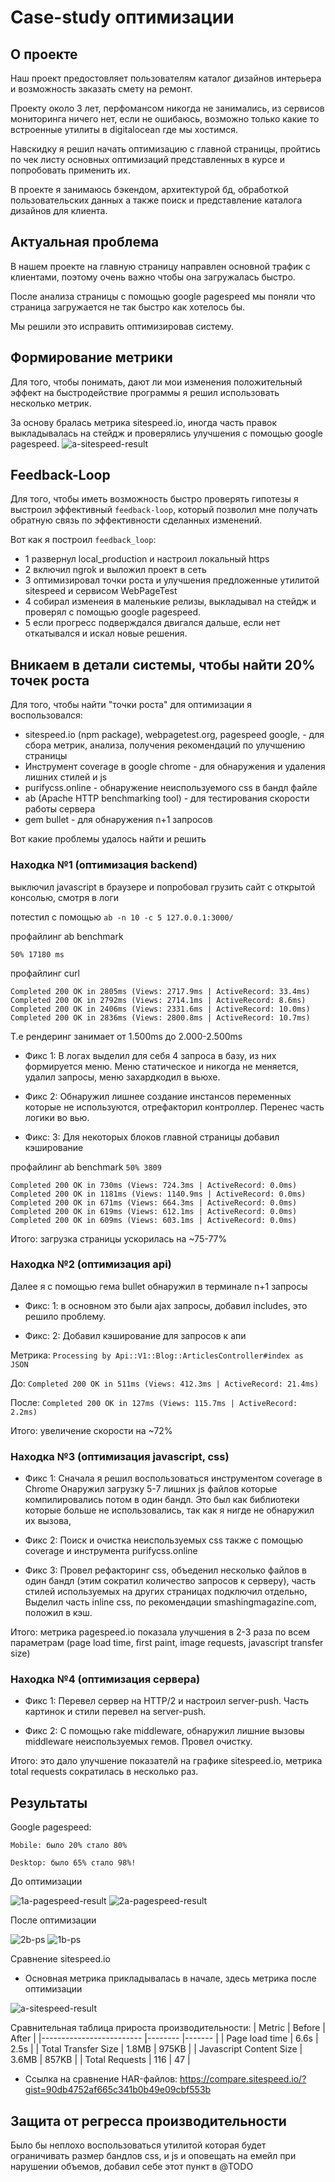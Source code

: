 # Case-study оптимизации

## О проекте
Наш проект предостовляет пользователям каталог дизайнов интерьера и возможность заказать смету на ремонт.

Проекту около 3 лет, перфомансом никогда не занимались, из сервисов мониторинга ничего нет, если не ошибаюсь,
возможно только какие то встроенные утилиты в digitalocean где мы хостимся.

Навскидку я решил начать оптимизацию с главной страницы,
пройтись по чек листу основных оптимизаций представленных в курсе и попробовать применить их.

В проекте я занимаюсь бэкендом, архитектурой бд, обработкой пользовательских данных
а также поиск и представление каталога дизайнов для клиента.

## Актуальная проблема
В нашем проекте на главную страницу направлен основной трафик с клиентами,
поэтому очень важно чтобы она загружалась быстро.

После анализа страницы с помощью
google pagespeed мы поняли что страница загружается не так быстро как хотелось бы.

Мы решили это исправить оптимизировав систему.

## Формирование метрики
Для того, чтобы понимать, дают ли мои изменения положительный эффект на быстродействие программы я решил использовать несколько метрик.

За основу бралась метрика sitespeed.io, иногда часть правок выкладывалась на стейдж и проверялись улучшения с помощью google pagespeed.
![a-sitespeed-result](https://raw.githubusercontent.com/badimalex/rails-optimization-task8/task-8/3a-sitespeed-result.png)

## Feedback-Loop
Для того, чтобы иметь возможность быстро проверять гипотезы я выстроил эффективный `feedback-loop`,
который позволил мне получать обратную связь по эффективности сделанных изменений.

Вот как я построил `feedback_loop`:

- 1 развернул local_production и настроил локальный https
- 2 включил ngrok и выложил проект в сеть
- 3 оптимизировал точки роста и улучшения предложенные утилитой sitespeed и сервисом WebPageTest
- 4 собирал изменеия в маленькие релизы, выкладывал на стейдж и проверял  с помощью google pagespeed.
- 5 если прогресс подверждался двигался дальше, если нет откатывался и искал новые решения.

## Вникаем в детали системы, чтобы найти 20% точек роста
Для того, чтобы найти "точки роста" для оптимизации я воспользовался:

- sitespeed.io (npm package), webpagetest.org, pagespeed google, - для сбора метрик, анализа, получения рекомендаций по улучшению страницы
- Инструмент coverage в google chrome - для обнаружения и удаления лишних стилей и js
- purifycss.online - обнаружение неиспользуемого css в бандл файле
- ab (Apache HTTP benchmarking tool) - для тестирования скорости работы сервера
- gem bullet - для обнаружения n+1 запросов

Вот какие проблемы удалось найти и решить

### Находка №1 (оптимизация backend)

выключил javascript в браузере и попробовал грузить сайт с открытой консолью, смотря в логи

потестил с помощью ```ab -n 10 -c 5 127.0.0.1:3000/```

профайлинг ab benchmark

```
50% 17180 ms
```

профайлинг curl
```
Completed 200 OK in 2805ms (Views: 2717.9ms | ActiveRecord: 33.4ms)
Completed 200 OK in 2792ms (Views: 2714.1ms | ActiveRecord: 8.6ms)
Completed 200 OK in 2406ms (Views: 2331.6ms | ActiveRecord: 10.0ms)
Completed 200 OK in 2836ms (Views: 2800.8ms | ActiveRecord: 10.7ms)
```

Т.е рендеринг занимает от 1.500ms до 2.000-2.500ms

- Фикс 1:
  В логах выделил для себя 4 запроса в базу, из них формируется меню.
  Меню статическое и никогда не меняется, удалил запросы, меню захардкодил в вьюхе.

- Фикс 2:
  Обнаружил лишнее создание инстансов переменных которые не используются, отрефакторил контроллер.
  Перенес часть логики во вью.

- Фикс: 3:
  Для некоторых блоков главной страницы добавил кэширование

профайлинг ab benchmark ```50% 3809```

```
Completed 200 OK in 730ms (Views: 724.3ms | ActiveRecord: 0.0ms)
Completed 200 OK in 1181ms (Views: 1140.9ms | ActiveRecord: 0.0ms)
Completed 200 OK in 671ms (Views: 664.3ms | ActiveRecord: 0.0ms)
Completed 200 OK in 619ms (Views: 612.1ms | ActiveRecord: 0.0ms)
Completed 200 OK in 609ms (Views: 603.1ms | ActiveRecord: 0.0ms)
```

Итого: загрузка страницы ускорилась на  ~75-77%

### Находка №2 (оптимизация api)
Далее я c помощью гема bullet обнаружил в терминале n+1 запросы

- Фикс: 1:
  в основном это были ajax запросы, добавил includes, это решило проблему.

- Фикс: 2:
  Добавил кэширование для запросов к апи

Метрика: ```Processing by Api::V1::Blog::ArticlesController#index as JSON```

До: ```Completed 200 OK in 511ms (Views: 412.3ms | ActiveRecord: 21.4ms)```

После: ```Completed 200 OK in 127ms (Views: 115.7ms | ActiveRecord: 2.2ms)```

Итого: увеличение скорости на ~72%

### Находка №3 (оптимизация javascript, css)

- Фикс 1:
  Сначала я решил воспользоваться инструментом coverage в Chrome
  Онаружил загрузку 5-7 лишних js файлов которые компилировались потом в один бандл.
  Это был как библиотеки которые больше не использовались, так как я нигде не обнаружил их вызова,

- Фикс 2:
  Поиск и очистка неиспользуемых css также с помощью coverage и инструмента purifycss.online

- Фикс 3:
  Провел рефакторинг css, объеденил несколько файлов в один бандл (этим сократил количество запросов к серверу),
  часть стилей используемых на других страницах подключил отдельно,
  Выделил часть inline css, по рекомендации smashingmagazine.com, положил в кэш.

Итого: метрика pagespeed.io показала улучшения в 2-3 раза по всем параметрам
(page load time, first paint, image requests, javascript transfer size)

### Находка №4 (оптимизация сервера)
- Фикс 1:
  Перевел сервер на HTTP/2 и настроил server-push.
  Часть картинок и стили перевел на server-push.

- Фикс 2:
  С помощью rake middleware, обнаружил лишние вызовы middleware неиспользуемых гемов.
  Провел очистку.

Итого: это дало улучшение показателй на графике sitespeed.io, метрика total requests сократилась в несколько раз.

## Результаты

Google pagespeed:

```Mobile: было 20% стало 80%```

```Desktop: было 65% стало 98%!```

До оптимизации

![1a-pagespeed-result](https://raw.githubusercontent.com/badimalex/rails-optimization-task8/task-8/1a-pagespeed-result.png)
![2a-pagespeed-result](https://raw.githubusercontent.com/badimalex/rails-optimization-task8/task-8/2a-pagespeed-result.png)

После оптимизации

![2b-ps](https://raw.githubusercontent.com/badimalex/rails-optimization-task8/task-8/2b-pagespeed-result.png)
![1b-ps](https://raw.githubusercontent.com/badimalex/rails-optimization-task8/task-8/1b-pagespeed-result.png)

Сравнение sitespeed.io

- Основная метрика прикладывалась в начале, здесь метрика после оптимизации

![a-sitespeed-result](https://raw.githubusercontent.com/badimalex/rails-optimization-task8/task-8/3b-sitespeed-result.png)

Сравнительная таблица прироста производительности:
| Metric                  	| Before 	| After 	|
|-------------------------	|--------	|-------	|
| Page load time          	| 6.6s   	| 2.5s  	|
| Total Transfer Size     	| 1.8MB  	| 975KB 	|
| Javascript Content Size 	| 3.6MB  	| 857KB 	|
| Total Requests          	| 116    	| 47    	|

- Ссылка на сравнение HAR-файлов: https://compare.sitespeed.io/?gist=90db4752af665c341b0b49e09cbf553b

## Защита от регресса производительности
Было бы неплохо воспользоваться утилитой которая будет ограничивать размер бандлов css, и js
и оповещать на емейл при нарушении объемов, добавил себе этот пункт в @TODO

